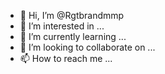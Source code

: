 - 👋 Hi, I’m @Rgtbrandmmp
- 👀 I’m interested in ...
- 🌱 I’m currently learning ...
- 💞️ I’m looking to collaborate on ...
- 📫 How to reach me ...

<!---
Rgtbrandmmp/Rgtbrandmmp is a ✨ special ✨ repository because its `README.md` (this file) appears on your GitHub profile.
You can click the Preview link to take a look at your changes.
--->
